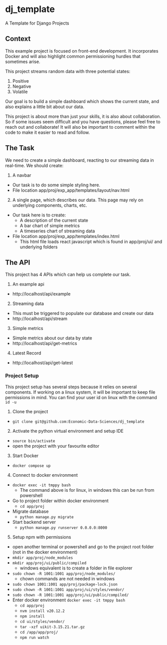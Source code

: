# dj_template
A Template for Django Projects

## Context
This example project is focused on front-end development. It incorporates Docker and will also highlight common permissioning hurdles that sometimes arise.

This project streams random data with three potential states:
1. Positive
2. Negative
3. Volatile

Our goal is to build a simple dashboard which shows the current state, and also explains a little bit about our data.

This project is about more than just your skills, it is also about collaboration. So if some issues seem difficult and you have questions, please feel free to reach out and collaborate! It will also be important to comment within the code to make it easier to read and follow.

## The Task
We need to create a simple dashboard, reacting to our streaming data in real-time. We should create:
1. A navbar
  - Our task is to do some simple styling here.
  - File location app/proj/exp_app/templates/layout/nav.html
2. A single page, which describes our data. This page may rely on underlying components, charts, etc.
  - Our task here is to create:
    - A description of the current state
    - A bar chart of simple metrics
    - A timeseries chart of streaming data
  - File location app/proj/exp_app/templates/index.html
    - This html file loads react javascript which is found in app/proj/ui/ and underlying folders


## The API
This project has 4 APIs which can help us complete our task.
1. An example api
  - http://localhost/api/example
2. Streaming data
  - This must be triggered to populate our database and create our data
  - http://localhost/api/stream
3. Simple metrics
  - Simple metrics about our data by state
  - http://localhost/api/get-metrics
4. Latest Record
  - http://localhost/api/get-latest


### Project Setup
This project setup has several steps because it relies on several components. If working on a linux system, it will be important to keep file permissions in mind. You can find your user id on linux with the command `id -u`

1. Clone the project
  - `git clone git@github.com:Economic-Data-Sciences/dj_template`
2. Activate the python virtual environment and setup IDE
  - `source bin/activate`
  - open the project with your favourite editor
3. Start Docker
  - `docker compose up`
4. Connect to docker environment
  - `docker exec -it tmppy bash`
    - The command above is for linux, in windows this can be run from powershell
  - Go to project folder within docker environment
    - `cd app/proj`
  - Migrate database
    - `python manage.py migrate`
  - Start backend server
    - `python manage.py runserver 0.0.0.0:8000`
5. Setup npm with permissions
  - open another terminal or powershell and go to the project root folder (not in the docker environment)
  - `mkdir app/proj/node_modules`
  - `mkdir app/proj/ui/public/compiled`
    - windows equivalent is to create a folder in file explorer
  - `sudo chown -R 1001:1001 app/proj/node_modules/`
    - chown commands are not needed in windows
  - `sudo chown 1001:1001 app/proj/package-lock.json`
  - `sudo chown -R 1001:1001 app/proj/ui/styles/vendor/`
  - `sudo chown -R 1001:1001 app/proj/ui/public/compiled/`
  - Enter docker environment
    `docker exec -it tmppy bash`
    - `cd app/proj`
    - `nvm install v20.12.2`
    - `npm install`
    - `cd ui/styles/vendor/`
    - `tar -xzf uikit-3.15.21.tar.gz`
    - `cd /app/app/proj/`
    - `npm run watch`
    
    
    
    
    
    